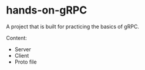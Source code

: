 # hands-on-gRPC
A project that is built for practicing the basics of gRPC.

Content:
  - Server
  - Client
  - Proto file
